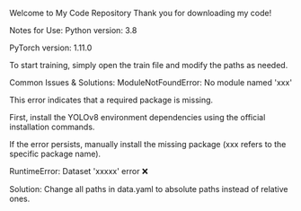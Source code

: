 Welcome to My Code Repository
Thank you for downloading my code!

Notes for Use:
Python version: 3.8

PyTorch version: 1.11.0

To start training, simply open the train file and modify the paths as needed.

Common Issues & Solutions:
ModuleNotFoundError: No module named 'xxx'

This error indicates that a required package is missing.

First, install the YOLOv8 environment dependencies using the official installation commands.

If the error persists, manually install the missing package (xxx refers to the specific package name).

RuntimeError: Dataset 'xxxxx' error ❌

Solution: Change all paths in data.yaml to absolute paths instead of relative ones.
